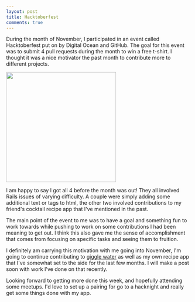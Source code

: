 ```yaml
---
layout: post
title: Hacktoberfest
comments: true
---
```


During the month of November, I participated in an event called Hacktoberfest put on by Digital Ocean and GitHub.  The goal for this event was to submit 4 pull requests during the month to win a free t-shirt.  I thought it was a nice motivator the past month to contribute more to different projects. 

<img src="https://hacktoberfest.digitalocean.com/images/hacktoberfest/hacktoberfest-tshirt.png" width="300px" height="300px" />

I am happy to say I got all 4 before the month was out!  They all involved Rails issues of varying difficulty.  A couple were simply adding some additional text or tags to html, the other two involved contributions to my friend's cocktail recipe app that I've mentioned in the past.  

The main point of the event to me was to have a goal and something fun to work towards while pushing to work on some contributions I had been meaning to get out.  I think this also gave me the sense of accomplishment that comes from focusing on specific tasks and seeing them to fruition.

I definitely am carrying this motivation with me going into November, I'm going to continue contributing to [giggle water](https://github.com/tomekr/giggle_water) as well as my own recipe app that I've somewhat set to the side for the last few months.  I will make a post soon with work I've done on that recently.

Looking forward to getting more done this week, and hopefully attending some meetups.  I'd love to set up a pairing for go to a hacknight and really get some things done with my app.
